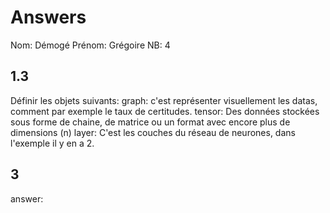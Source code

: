 ﻿# Answers

Nom: Démogé
Prénom: Grégoire
NB: 4

## 1.3 
Définir les objets suivants:
graph: c'est représenter visuellement les datas, comment par exemple le taux de certitudes.
tensor: Des données stockées sous forme de chaine, de matrice ou un format avec encore plus de dimensions (n) 
layer: C'est les couches du réseau de neurones, dans l'exemple il y en a 2.

## 3
answer:
